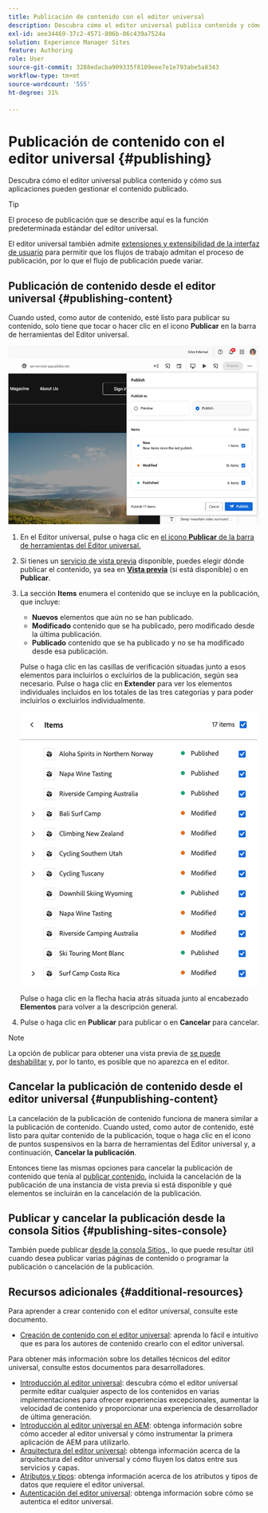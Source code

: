 ```yaml
---
title: Publicación de contenido con el editor universal
description: Descubra cómo el editor universal publica contenido y cómo sus aplicaciones pueden gestionar el contenido publicado.
exl-id: aee34469-37c2-4571-806b-06c439a7524a
solution: Experience Manager Sites
feature: Authoring
role: User
source-git-commit: 3288edacba909335f8109eee7e1e793abe5a8343
workflow-type: tm+mt
source-wordcount: '555'
ht-degree: 31%

---
```



# Publicación de contenido con el editor universal {#publishing}

Descubra cómo el editor universal publica contenido y cómo sus aplicaciones pueden gestionar el contenido publicado.

>[!TIP]
>
>El proceso de publicación que se describe aquí es la función predeterminada estándar del editor universal.
>
>El editor universal también admite [extensiones y extensibilidad de la interfaz de usuario](/help/implementing/universal-editor/extending.md) para permitir que los flujos de trabajo admitan el proceso de publicación, por lo que el flujo de publicación puede variar.

## Publicación de contenido desde el editor universal {#publishing-content}

Cuando usted, como autor de contenido, esté listo para publicar su contenido, solo tiene que tocar o hacer clic en el icono **Publicar** en la barra de herramientas del Editor universal.

![Páginas de publicación](assets/publish-menu.png)

1. En el Editor universal, pulse o haga clic en [el icono **Publicar** de la barra de herramientas del Editor universal.](/help/sites-cloud/authoring/universal-editor/navigation.md#publish)
1. Si tienes un [servicio de vista previa](/help/sites-cloud/authoring/sites-console/previewing-content.md) disponible, puedes elegir dónde publicar el contenido, ya sea en **[Vista previa](/help/sites-cloud/authoring/sites-console/previewing-content.md)** (si está disponible) o en **Publicar**.
1. La sección **Items** enumera el contenido que se incluye en la publicación, que incluye:
   * **Nuevos** elementos que aún no se han publicado.
   * **Modificado** contenido que se ha publicado, pero modificado desde la última publicación.
   * **Publicado** contenido que se ha publicado y no se ha modificado desde esa publicación.

   Pulse o haga clic en las casillas de verificación situadas junto a esos elementos para incluirlos o excluirlos de la publicación, según sea necesario. Pulse o haga clic en **Extender** para ver los elementos individuales incluidos en los totales de las tres categorías y para poder incluirlos o excluirlos individualmente.

   ![Publicar elementos](assets/publish-items.png)

   Pulse o haga clic en la flecha hacia atrás situada junto al encabezado **Elementos** para volver a la descripción general.

1. Pulse o haga clic en **Publicar** para publicar o en **Cancelar** para cancelar.

>[!NOTE]
>
>La opción de publicar para obtener una vista previa de [se puede deshabilitar](/help/implementing/universal-editor/customizing.md#publish-preview) y, por lo tanto, es posible que no aparezca en el editor.

## Cancelar la publicación de contenido desde el editor universal {#unpublishing-content}

La cancelación de la publicación de contenido funciona de manera similar a la publicación de contenido. Cuando usted, como autor de contenido, esté listo para quitar contenido de la publicación, toque o haga clic en el icono de puntos suspensivos en la barra de herramientas del Editor universal y, a continuación, **Cancelar la publicación**.

Entonces tiene las mismas opciones para cancelar la publicación de contenido que tenía al [publicar contenido.](#publishing-content) incluida la cancelación de la publicación de una instancia de vista previa si está disponible y qué elementos se incluirán en la cancelación de la publicación.

## Publicar y cancelar la publicación desde la consola Sitios {#publishing-sites-console}

También puede publicar [desde la consola Sitios,](/help/sites-cloud/authoring/sites-console/publishing-pages.md), lo que puede resultar útil cuando desea publicar varias páginas de contenido o programar la publicación o cancelación de la publicación.

## Recursos adicionales {#additional-resources}

Para aprender a crear contenido con el editor universal, consulte este documento.

* [Creación de contenido con el editor universal](authoring.md): aprenda lo fácil e intuitivo que es para los autores de contenido crearlo con el editor universal.

Para obtener más información sobre los detalles técnicos del editor universal, consulte estos documentos para desarrolladores.

* [Introducción al editor universal](/help/implementing/universal-editor/introduction.md): descubra cómo el editor universal permite editar cualquier aspecto de los contenidos en varias implementaciones para ofrecer experiencias excepcionales, aumentar la velocidad de contenido y proporcionar una experiencia de desarrollador de última generación.
* [Introducción al editor universal en AEM](/help/implementing/universal-editor/getting-started.md): obtenga información sobre cómo acceder al editor universal y cómo instrumentar la primera aplicación de AEM para utilizarlo.
* [Arquitectura del editor universal](/help/implementing/universal-editor/architecture.md): obtenga información acerca de la arquitectura del editor universal y cómo fluyen los datos entre sus servicios y capas.
* [Atributos y tipos](/help/implementing/universal-editor/attributes-types.md): obtenga información acerca de los atributos y tipos de datos que requiere el editor universal.
* [Autenticación del editor universal](/help/implementing/universal-editor/authentication.md): obtenga información sobre cómo se autentica el editor universal.
